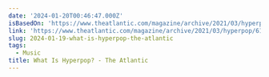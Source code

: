 ```yaml
---
date: '2024-01-20T00:46:47.000Z'
isBasedOn: 'https://www.theatlantic.com/magazine/archive/2021/03/hyperpop/617795/'
link: 'https://www.theatlantic.com/magazine/archive/2021/03/hyperpop/617795/'
slug: 2024-01-19-what-is-hyperpop-the-atlantic
tags:
  - Music
title: What Is Hyperpop? - The Atlantic
---
```


